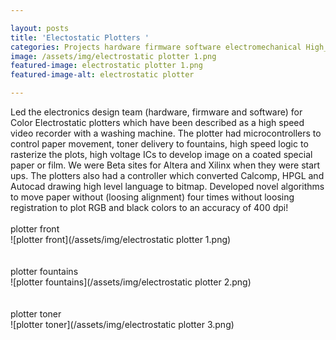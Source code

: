 ```yaml
---

layout: posts
title: 'Electostatic Plotters '
categories: Projects hardware firmware software electromechanical High_voltage analog
image: /assets/img/electrostatic plotter 1.png
featured-image: electrostatic plotter 1.png
featured-image-alt: electrostatic plotter

---
```


Led the electronics design team (hardware, firmware and software) for Color Electrostatic plotters which have been described   as a high speed video recorder with a washing machine. The plotter had microcontrollers to control paper movement, toner delivery to fountains, high speed logic to rasterize the plots, high voltage ICs to develop image on a coated special paper or film. We were Beta sites for Altera and Xilinx when they were start ups. The plotters also had a controller which converted Calcomp, HPGL and Autocad drawing high level language to bitmap. Developed novel algorithms to move paper without (loosing alignment) four times without loosing registration to plot RGB and black colors to an accuracy of 400 dpi!   
<br/>plotter front<br/>
![plotter front](/assets/img/electrostatic plotter 1.png) <br/> <br/>
<br/>plotter fountains<br/>
![plotter fountains](/assets/img/electrostatic plotter 2.png)<br/><br/>
<br/>plotter toner<br/>
![plotter toner](/assets/img/electrostatic plotter 3.png)<br/><br/>